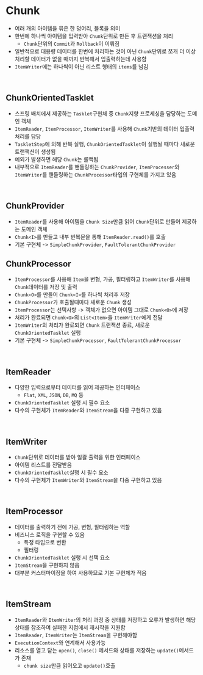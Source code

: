 # Chunk
- 여러 개의 아이템을 묶은 한 덩어리, 블록을 의미
- 한번에 하나씩 아이템을 입력받아 `Chunk`단위로 만든 후 트랜잭션을 처리
	- `Chunk`단위의 `Commit`과 `Rollback`이 이뤄짐
- 일반적으로 대용량 데이터를 한번에 처리하는 것이 아닌 `Chunk`단위로 쪼개 더 이상 처리할 데이터가 없을 때까지 반복해서 입출력하는데 사용함
- `ItemWriter`에는 하나씩이 아닌 리스트 형태의 `items`를 넘김

<br>

## ChunkOrientedTasklet
- 스프링 배치에서 제공하는 `Tasklet`구현체 중 `Chunk`지향 프로세싱을 담당하는 도메인 객체
- `ItemReader`, `ItemProcessor`, `ItemWriter`를 사용해 `Chunk`기반의 데이터 입출력 처리를 담당
- `TaskletStep`에 의해 반복 실행, `ChunkOrientedTasklet`이 실행될 때마다 새로운 트랜잭션이 생성됨
- 예외가 발생하면 해당 `Chunk`는 롤백됨
- 내부적으로 `ItemReader`를 핸들링하는 `ChunkProvider`, `ItemProcesser`와 `ItemWriter`를 핸들링하는 `ChunkProcessor`타입의 구현체를 가지고 있음

<br>

## ChunkProvider
- `ItemReader`를 사용해 아이템을 `Chunk Size`만큼 읽어 `Chunk`단위로 만들어 제공하는 도메인 객체
- `Chunk<I>`를 만들고 내부 반복문을 통해 `ItemReader.read()`를 호출
- 기본 구현체 -> `SimpleChunkProvider`, `FaultTolerantChunkProvider`


## ChunkProcessor
- `ItemProcessor`를 사용해 `Item`을 변형, 가공, 필터링하고 `ItemWriter`를 사용해 `Chunk`데이터를 저장 및 출력
- `Chunk<O>`를 만들어 `Chunk<I>`를 하나씩 처리후 저장
- `ChunkProcessor`가 호출될때마다 새로운 `Chunk` 생성
- `ItemProcessor`는 선택사항 -> 객체가 없으면 아이템 그대로 `Chunk<O>`에 저장
- 처리가 완료되면 `Chunk<O>`의 `List<Item>`을 `ItemWriter`에게 전달
- `ItemWriter`의 처리가 완료되면 `Chunk` 트랜잭션 종료, 새로운 `ChunkOrientedTasklet` 실행
- 기본 구현체 -> `SimpleChunkProcessor`, `FaultTolerantChunkProcessor`

<br>

## ItemReader
- 다양한 입력으로부터 데이터를 읽어 제공하는 인터페이스
	- `Flat`, `XML`, `JSON`, `DB`,  `MQ` 등
- `ChunkOrientedTasklet` 실행 시 필수 요소
- 다수의 구현체가 `ItemReader`와 `ItemStream`을 다중 구현하고 있음

<br>
 
## ItemWriter
- `Chunk`단위로 데이터를 받아 일괄 출력을 위한 인터페이스
- 아이템 리스트를 전달받음
- `ChunkOrientedTasklet`실행 시 필수 요소
- 다수의 구현체가 `ItemWriter`와 `ItemStream`을 다중 구현하고 있음

<br>

## ItemProcessor
- 데이터를 출력하기 전에 가공, 변형, 필터링하는 역할
- 비즈니스 로직을 구현할 수 있음
	- 특정 타입으로 변환
	- 필터링
- `ChunkOrientedTasklet` 실행 시 선택 요소
- `ItemStream`을 구현하지 않음
- 대부분 커스터마이징을 하여 사용하므로 기본 구현체가 적음

<br>

## ItemStream
- `ItemReader`와 `ItemWriter`의 처리 과정 중 상태를 저장하고 오류가 발생하면 해당 상태를 참조하여 실패한 지점에서 재시작을 지원함
- `ItemReader`, `ItemWriter`는 `ItemStream`을 구현해야함
- `ExecutionContext`와 연계해서 사용가능
- 리소스를 열고 닫는 `open()`, `close()` 메서드와 상태를 저장하는 `update()`메서드가 존재
	- `chunk size`만큼 읽어오고 `update()`호출
